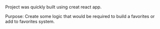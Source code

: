 Project was quickly built using creat react app.

Purpose:
Create some logic that would be required to build a favorites or add to favorites system. 
